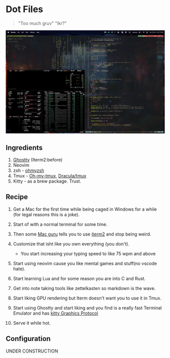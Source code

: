 # Dot Files

> "Too much gruv" "Ikr?"

![Mac-Ricing](/assets/mac-ricing-8.png)

## Ingredients

1. [Ghostty](https://ghostty.org/) (Iterm2:before)
2. Neovim
3. zsh - [ohmyzsh](https://ohmyz.sh/)
4. Tmux - [Oh-my-tmux](https://github.com/gpakosz/.tmux), [Dracula/tmux](https://github.com/dracula/tmux)
5. Kitty - as a brew package. Trust.

## Recipe

1. Get a Mac for the first time while being caged in Windows for a while (for legal reasons this is a joke).
2. Start of with a normal terminal for some time.
3. Then some [Mac guru](https://github.com/mosesokemwa) tells you to use [iterm2](https://iterm2.com/) and stop being weird.
4. Customize that isht like you own everything (you don't).

   - You start increasing your typing speed to like 75 wpm and above

5. Start using neovim cause you like mental games and stuff(no vscode hate).
6. Start learning Lua and for some reason you are into C and Rust.
7. Get into note taking tools like zettelkasten so markdown is the wave.
8. Start liking GPU rendering but Iterm doesn't want you to use it in Tmux.
9. Start using Ghostty and start liking and you find is a really fast Terminal Emulator and has [kitty Graphics Protocol](https://sw.kovidgoyal.net/kitty/graphics-protocol/)
10. Serve it while hot.

## Configuration

UNDER CONSTRUCTION
